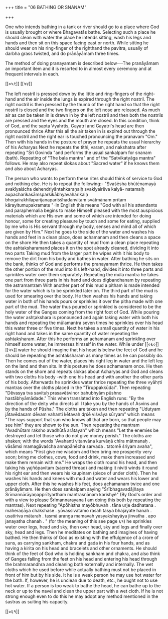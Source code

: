+++
title = "06 BATHING OR SNANAM"

+++

One who intends bathing in a tank or river should go to a place where God is usually brought or where Bhagavatās bathe. Selecting such a place he should clean with water the place he intends sitting, wash his legs and hands and then sit on this space facing east or north. While sitting he should wear on his ring-finger of the righthand the pavitra, usually of darbha grass twisted, and do prānāyāmam three times.

The method of doing pranayamam is described below---The pranāyāmam an important item and it is resorted to in almost every ceremony and at frequent intervals in each.

[[०५९]]
[[५४]]

The left nostril is pressed down by the little and ring-fingers of the right-hand and the air inside the lungs is expired through the right nostril. The right nostril is then pressed by the thumb of the right hand so that the right nostril is closed and the two fingers on the left nose are released. As much air as can be taken in is drawn in by the left nostril and then both the nostrils are pressed and the eyes and the mouth are closed. In this condition, think of God, and the sapta Vyahrtis, Gayatri and Gayatri's head are then pronounced thrice After this all the air taken in is expired out through the right nostril and the right ear is touched pronouncing the pranavam "Om." Then with his hands in the posture of prayer he repeats the usual hierarchy of his Acharyas Next he repeats the tithi, varam, and nakshatra after repeating "Śri Govinda "and performs the usual sankalpam for snanam (bath). Repeating of "The bala mantra" and of the "Satvikatyāga mantra" follows. He may also repeat ślokas about "Sacred water" if he knows them and also about Acharyas.

The person who wants to perform these rites should think of service to God and nothing else. He is to repeat the following:- "Svaśēsha bhūtēnamayā svakīyaiścha dehendriyāntahkaraṇaiḥ svakīyairēva kalyā- natamaiḥ aupacharikasāmsparśikābhyavaharikaiḥ bhogairakhilaparijanapariśśhadanvitam svātmānam prītam kārayitumupakramate "-In English this means "God with all his attendants and paraphernalia begins to make Himself pleased with the most auspicious materials which are His own and some of which are intended for doing honour, some for creating pleasure by touch and some for eating, supplied by me who is His servant through my body, senses and mind all of which are given by Him." Next he goes to the side of the water and washes his hands and feet in a clean place, does achamanam and then cleans a space on the shore He then takes a quantity of mud from a clean place repeating the ashtaksharamand places it on the spot already cleaned, dividing it into two parts Taking mud from the larger part he wipes with it his body to remove the dirt from his body and bathes in water. After bathing he sits on the bank, thinks of God and performs the pranayamam thrice. He then takes the other portion of the mud into his left-hand, divides it into three parts and sprinkles water over them separately. Repeating the múla mantra he takes one part from three parts in his hand and does digbandhanam by repeating the astramantram With another part of this mud a pitham is made intended for the water which is to be sprinkled later on. The third part of the mud is used for smearing over the body. He then washes his hands and taking water in both of his hands pours or sprinkles it over the pitha made with one part of the mud. The water thus poured or sprinkled is considered to be the holy water of the Ganges coming from the right foot of God. While pouring the water ashṭakshara is pronounced and again taking water with both his hands and repeating the mūlamantra seven times he sprinkles over his head this water three or five times. Next he takes a small quantity of water in his right hand and takes in the same quantity of water repeating the ashtaksharam. After this he performs an achamanam and sprinkling over himself some water, he immerses himself in the water. While under [[०६०]]
[[५५]]
water he should imagine that his head is below the feet of God and he should be repeating the ashtaksharam as many times as he can possibly do. Then he comes out of the water, places his right leg in water and the left leg on the land and then sits. In this posture he does achamanam once. He then stands on the shore and repeats slokas about Acharyas and God and cleans with two cloths his body -with one his head and with another the other parts of his body. Afterwards he sprinkles water thrice repeating the three vyāhṛti mantras over the cloths placed in the "Tiruppakkūdai". Then repeating "Děvasya tva savituḥ prasavēśvinor bahubhyām pūshno hastābhyāmādade." This when translated into English runs: "By the direction of the deity who directs all I take you by the hands of Asvins and by the hands of Pūsha." The cloths are taken and then repeating "Udutyam jātavēdasam dēvam vahanti kētavah dṛśē viśvāya sūryam” which means "The rays support that sun who knows all that are born, so that people may see him" they are shown to the sun. Then repeating the mantram "Avadhūtam raksho avadhūtā arātayah" which means "Let the enemies be destroyed and let those who do not give money perish." The cloths are shaken; with the words "Avahanti vitanvāna kurvāṇā chīra mātmanaḥ . vāsāmsi mamagāvaścha annapānēcha sarvada . tatomē śriyam avaha", which means "First give me wisdom and then bring me prosperity very soon; bring me clothes, cows, food and drink, make them increased and make them remain with me." He wraps the cloth round his head, and then taking his yajñōpavitam (sacred thread) and making it niviti winds it round his right ear and then wears his kaupinam (piece of under cloth). Then he washes his hands and knees with mud and water and wears his lower and upper cloth. After this he washes his feet, does achamanam twice and one prānāyāmam. He then does sankalpam saying "Śrībhagavadājñaya Śrīmannārāyaṇapprītyartham mantrasnānam karishyě" (By God's order and with a view to please Śrīmannarayana I am doing this both by repeating the mantras). Next repeating "Apōhistha mayōbhuvah . tāna urje dadhatana . maheraṇāya chakshase . yōvassivatamo rasah tasya bhajayate hanah . usatīriva mātarah . tasmā aranga mamavah yasyakshayāya jinvatha . apo janayatha chanah . " (for the meaning of this see page ६१) he sprinkles water over legs, head and sky, then over head, sky and legs and finally over sky, head and legs. Then he meditates on bathing and imagines of having bathed. He then thinks of God as existing with the effulgence of a crore of suns, as carrying sankham, chakra and gada in his four hands, and as having a kirita on his head and bracelets and other ornaments. He should think of the feet of God who is holding sankham and chakra, and also think of Ganges falling from the feet on his head and entering his head through the brahmarandhra and cleaning both externally and internally. The wet cloths which he used before while actually bathing must not be placed in front of him but by his side. It he is a weak person he may use hot water for the bath. If, however, he is unclean due to death, etc., he ought not to use hot water. If a person is too weak to bathe the head, he can bathe up to the neck or up to the navel and clean the upper part with a wet cloth. If he is not strong enough even to do this he may adopt any method mentioned in the śastras as suiting his capacity.

[[०६१]]